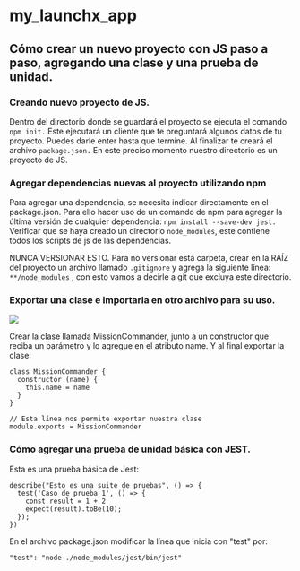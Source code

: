 # my_launchx_app

## Cómo crear un nuevo proyecto con JS paso a paso, agregando una clase y una prueba de unidad.

### Creando nuevo proyecto de JS.


Dentro del directorio donde se guardará el proyecto se ejecuta el comando `npm init.` Este ejecutará un cliente que te preguntará algunos datos de tu proyecto. Puedes darle enter hasta que termine. Al finalizar te creará el archivo `package.json.` En este preciso momento nuestro directorio es un proyecto de JS.
  

### Agregar dependencias nuevas al proyecto utilizando npm

Para agregar una dependencia, se necesita indicar directamente en el package.json. Para ello hacer uso de un comando de npm para agregar la última versión de cualquier dependencia: `npm install --save-dev jest.` Verificar que se haya creado un directorio `node_modules`, este contiene todos los scripts de js de las dependencias. 

NUNCA VERSIONAR ESTO. Para no versionar esta carpeta, crear en la RAÍZ del proyecto un archivo llamado `.gitignore` y agrega la siguiente línea: `**/node_modules` , con esto vamos a decirle a git que excluya este directorio.


### Exportar una clase e importarla en otro archivo para su uso.

[![](https://mermaid.ink/img/pako:eNpdjrEOwjAMRH8l8kq_ICswMnXNYjVusRQ7KHEGVPXfCbRduOl096S7FaYcCTxMCWu9MS4FJajr-iXuwbVy1msWQY1U9u4_dd5dRiusi1MUCrpjp2AAoSLIsS-t3y6APamD4LuNNGNLFiDo1tH2imh0j2y5gJ8xVRoAm-XxrRN4K41O6Dh8UNsHmNVE-w)](https://mermaid-js.github.io/mermaid-live-editor/edit#pako:eNpdjrEOwjAMRH8l8kq_ICswMnXNYjVusRQ7KHEGVPXfCbRduOl096S7FaYcCTxMCWu9MS4FJajr-iXuwbVy1msWQY1U9u4_dd5dRiusi1MUCrpjp2AAoSLIsS-t3y6APamD4LuNNGNLFiDo1tH2imh0j2y5gJ8xVRoAm-XxrRN4K41O6Dh8UNsHmNVE-w)

Crear la clase llamada MissionCommander, junto a un constructor que reciba un parámetro y lo agregue en el atributo name. Y al final exportar la clase:

~~~
class MissionCommander {
  constructor (name) {
    this.name = name
  }
}

// Esta línea nos permite exportar nuestra clase
module.exports = MissionCommander
~~~

### Cómo agregar una prueba de unidad básica con JEST.

Esta es una prueba básica de Jest:
~~~
describe("Esto es una suite de pruebas", () => {
  test('Caso de prueba 1', () => {
    const result = 1 + 2 
    expect(result).toBe(10);
  });
})
~~~
En el archivo package.json modificar la línea que inicia con "test" por:

`"test": "node ./node_modules/jest/bin/jest"`


